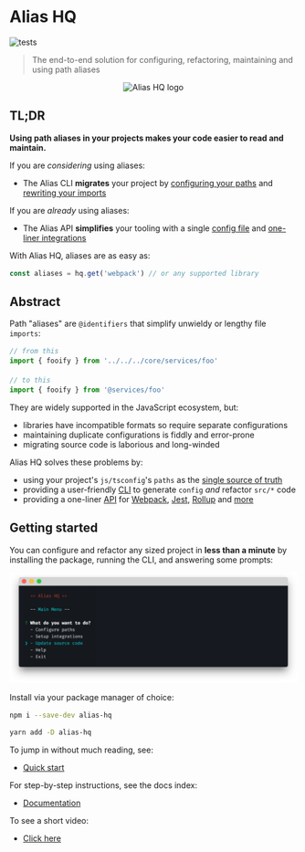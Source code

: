 # Alias HQ 

![tests](https://github.com/davestewart/alias-hq/workflows/tests/badge.svg)

> The end-to-end solution for configuring, refactoring, maintaining and using path aliases

<p align="center">
  <img src="https://raw.githubusercontent.com/davestewart/alias-hq/master/docs/assets/logo.png" alt="Alias HQ logo">
</p>

## TL;DR

**Using path aliases in your projects makes your code easier to read and maintain.**

If you are *considering* using aliases:

- The Alias CLI **migrates** your project by [configuring your paths](docs/cli/paths.md) and [rewriting your imports](docs/cli/source.md) 

If you are *already* using aliases:

- The Alias API **simplifies** your tooling with a single [config file](docs/cli/paths.md) and [one-liner integrations](docs/integrations.md)

With Alias HQ, aliases are as easy as:

```js
const aliases = hq.get('webpack') // or any supported library
```

## Abstract

Path "aliases" are `@identifiers` that simplify unwieldy or lengthy file `imports`:

```js
// from this
import { fooify } from '../../../core/services/foo' 

// to this
import { fooify } from '@services/foo' 
```

They are widely supported in the JavaScript ecosystem, but:

- libraries have incompatible formats so require separate configurations  
- maintaining duplicate configurations is fiddly and error-prone 
- migrating source code is laborious and long-winded

Alias HQ solves these problems by:

- using your project's `js/tsconfig`'s `paths` as the [single source of truth](docs/cli/paths.md)
- providing a user-friendly [CLI](docs/cli/cli.md) to generate `config` *and* refactor `src/*` code
- providing a one-liner [API](docs/api/api.md) for [Webpack](docs/integrations.md#webpack), [Jest](docs/integrations.md#jest), [Rollup](docs/integrations.md#rollup) and [more](docs/api/plugins.md)

## Getting started

You can configure and refactor any sized project in **less than a minute** by installing the package, running the CLI, and answering some prompts:

![cli](docs/assets/cli-preview.png)

Install via your package manager of choice:

```bash
npm i --save-dev alias-hq
```

```bash
yarn add -D alias-hq
```

To jump in without much reading, see:

- [Quick start](docs/quick-start.md)

For step-by-step instructions, see the docs index:

- [Documentation](docs/README.md)

To see a short video:

- [Click here](https://twitter.com/i/status/1298592287266611205)

